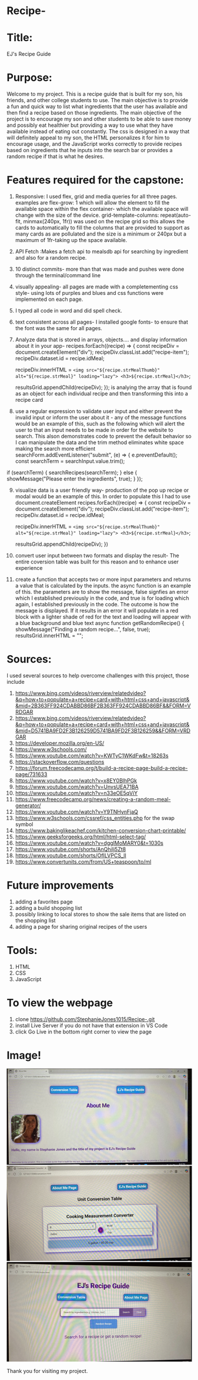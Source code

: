 # Recipe-
# Title:
EJ's Recipe Guide

# Purpose:
Welcome to my project. This is a recipe guide that is built for my son, his friends, and other college students to use. The main objective is to provide a fun and quick way to list what ingredients that the user has available and then find a recipe based on those ingredients. The main objective of the project is to encourage my son and other students to be able to save money and possibly eat healthier but providing a way to use what they have available instead of eating out constantly. The css is designed in a way that will definitely appeal to my son, the HTML personalizes it for him to encourage usage, and the JavaScript works correctly to provide recipes based on ingredients that he inputs into the search bar or provides a random recipe if that is what he desires.

# Features required for the capstone:
1. Responsive: I used flex, grid and media queries for all three pages. examples are flex-grow: 1 which will allow the element to fill the available space within the flex container- which the available space will change with the size of the device. grid-template-columns: repeat(auto-fit, minmax(240px, 1fr)) was used on the recipe grid so this allows the cards to automatically to fill the columns that are provided to support as many cards as are pollulated and the size is a minimum or 240px but a maximum of 1fr-taking up the space available.

2. API Fetch :Makes a fetch api to mealsdb api for searching by ingredient and also for a random recipe.

3. 10 distinct commits- more than that was made and pushes were done through the terminal/command line

4. visually appealing- all pages are made with a completementing css style- using lots of purples and blues and css functions were implemented on each page.

5. I typed all code in word and did spell check.

6. text consistent across all pages- I installed google fonts- to ensure that the font was the same for all pages.

7. Analyze data that is stored in arrays, objects.... and display information about it in your app-  recipes.forEach((recipe) => {
    const recipeDiv = document.createElement("div");
    recipeDiv.classList.add("recipe-item");
    recipeDiv.dataset.id = recipe.idMeal;

    recipeDiv.innerHTML = `
        <img src="${recipe.strMealThumb}" alt="${recipe.strMeal}" loading="lazy">
        <h3>${recipe.strMeal}</h3>
    `;

    resultsGrid.appendChild(recipeDiv);
  });
is analying the array that is found as an object for each individual recipe and then transforming this into a recipe card

8. use a regular expression to validate user input and either prevent the invalid input or inform the user about it - any of the message functions would be an example of this, such as the following which will alert the user to that an input needs to be made in order for the website to search. This alson demonstrates code to prevent the default behavior so I can manipulate the data and the trim method eliminates white space making the search more efficient
searchForm.addEventListener("submit", (e) => {
  e.preventDefault();
  const searchTerm = searchInput.value.trim();

  if (searchTerm) {
    searchRecipes(searchTerm);
  } else {
    showMessage("Please enter the ingredients", true);
  }
});

9. visualize data is a user friendly way- production of the pop up recipe or modal would be an example of this. In order to populate this I had to use document.createElement 
 recipes.forEach((recipe) => {
    const recipeDiv = document.createElement("div");
    recipeDiv.classList.add("recipe-item");
    recipeDiv.dataset.id = recipe.idMeal;

    recipeDiv.innerHTML = `
        <img src="${recipe.strMealThumb}" alt="${recipe.strMeal}" loading="lazy">
        <h3>${recipe.strMeal}</h3>
    `;

    resultsGrid.appendChild(recipeDiv);
  })

  10. convert user input between two formats and display the result- The entire coversion table was built for this reason and to enhance user experience

  11. create a function that accepts two or more input parameters and returns a value that is calculated by the inputs. the async function is an example of this. the parameters are to show the message, false signfies an error which I established previously in the code, and true is for loading which again, I established previously in the code. The outcome is how the message is displayed. If it results in an error it will populate in a red block with a lighter shade of red for the text and loading will appear with a blue background and blue text
  async function getRandomRecipe() {
  showMessage("Finding a random recipe...", false, true);
  resultsGrid.innerHTML = "";


 
# Sources: 
I used several sources to help overcome challenges with this project, those include 
1. https://www.bing.com/videos/riverview/relatedvideo?&q=how+to+populate+a+recipe+card+with+html+css+and+javascript&&mid=2B363FF924CDABBD86BF2B363FF924CDABBD86BF&&FORM=VRDGAR
2. https://www.bing.com/videos/riverview/relatedvideo?&q=how+to+populate+a+recipe+card+with+html+css+and+javascript&&mid=D5741BA9FD2F3B126259D5741BA9FD2F3B126259&&FORM=VRDGAR
3. https://developer.mozilla.org/en-US/
4. https://www.w3schools.com/ 
5. https://www.youtube.com/watch?v=KWTyC1WKdFw&t=18263s 
6. https://stackoverflow.com/questions
7. https://forum.freecodecamp.org/t/build-a-recipe-page-build-a-recipe-page/731633
8. https://www.youtube.com/watch?v=x8EY0BlhPGk
9. https://www.youtube.com/watch?v=UnvsUEA71BA
10. https://www.youtube.com/watch?v=n33eOE5qViY
11. https://www.freecodecamp.org/news/creating-a-random-meal-generator/
12. https://www.youtube.com/watch?v=Y9TNHynFjaQ
13. https://www.w3schools.com/cssref/css_entities.php for the swap symbol
14. https://www.bakinglikeachef.com/kitchen-conversion-chart-printable/
15. https://www.geeksforgeeks.org/html/html-select-tag/
16. https://www.youtube.com/watch?v=dggIMoMARY0&t=1030s
17. https://www.youtube.com/shorts/AnQhiIj5Zt8
18. https://www.youtube.com/shorts/OfILVPCS_lI
19. https://www.convertunits.com/from/US+teaspoon/to/ml


# Future improvements
1. adding a favorites page
2. adding a build shopping list 
3. possibly linking to local stores to show the sale items that are listed on the shopping list 
4. adding a page for sharing original recipes of the users 

# Tools:
1. HTML
2. CSS
3. JavaScript

# To view the webpage
1. clone https://github.com/StephanieJones1015/Recipe-.git 
2. install Live Server if you do not have that extension in VS Code
3. click Go Live in the bottom right corner to view the page 

# Image!
![about me page](images/IMG_2868.jpeg)
![conversion table](images/IMG_2870.jpeg)
![recipe guide](images/IMG_2871.jpeg)

Thank you for visiting my project. 